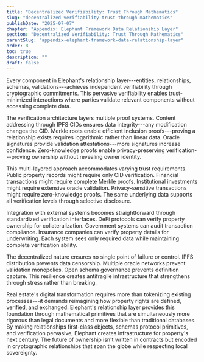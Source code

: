 ```yaml
---
title: "Decentralized Verifiability: Trust Through Mathematics"
slug: "decentralized-verifiability-trust-through-mathematics"
publishDate: "2025-07-07"
chapter: "Appendix: Elephant Framework Data Relationship Layer"
section: "Decentralized Verifiability: Trust Through Mathematics"
parentSlug: "appendix-elephant-framework-data-relationship-layer"
order: 8
toc: true
description: ""
draft: false
---
```


Every component in Elephant's relationship layer---entities, relationships,
schemas, validations---achieves independent verifiability through cryptographic
commitments. This pervasive verifiability enables trust-minimized interactions
where parties validate relevant components without accessing complete data.

The verification architecture layers multiple proof systems. Content addressing
through IPFS CIDs ensures data integrity---any modification changes the CID.
Merkle roots enable efficient inclusion proofs---proving a relationship exists
requires logarithmic rather than linear data. Oracle signatures provide
validation attestations---more signatures increase confidence. Zero-knowledge
proofs enable privacy-preserving verification---proving ownership without
revealing owner identity.

This multi-layered approach accommodates varying trust requirements. Public
property records might require only CID verification. Financial transactions
might require complete Merkle proofs. Institutional investments might require
extensive oracle validation. Privacy-sensitive transactions might require
zero-knowledge proofs. The same underlying data supports all verification levels
through selective disclosure.

Integration with external systems becomes straightforward through standardized
verification interfaces. DeFi protocols can verify property ownership for
collateralization. Government systems can audit transaction compliance.
Insurance companies can verify property details for underwriting. Each system
sees only required data while maintaining complete verification ability.

The decentralized nature ensures no single point of failure or control. IPFS
distribution prevents data censorship. Multiple oracle networks prevent
validation monopolies. Open schema governance prevents definition capture. This
resilience creates antifragile infrastructure that strengthens through stress
rather than breaking.

Real estate's digital transformation requires more than tokenizing existing
processes---it demands reimagining how property rights are defined, verified,
and exchanged. Elephant's relationship layer provides this foundation through
mathematical primitives that are simultaneously more rigorous than legal
documents and more flexible than traditional databases. By making relationships
first-class objects, schemas protocol primitives, and verification pervasive,
Elephant creates infrastructure for property's next century. The future of
ownership isn't written in contracts but encoded in cryptographic relationships
that span the globe while respecting local sovereignty.
